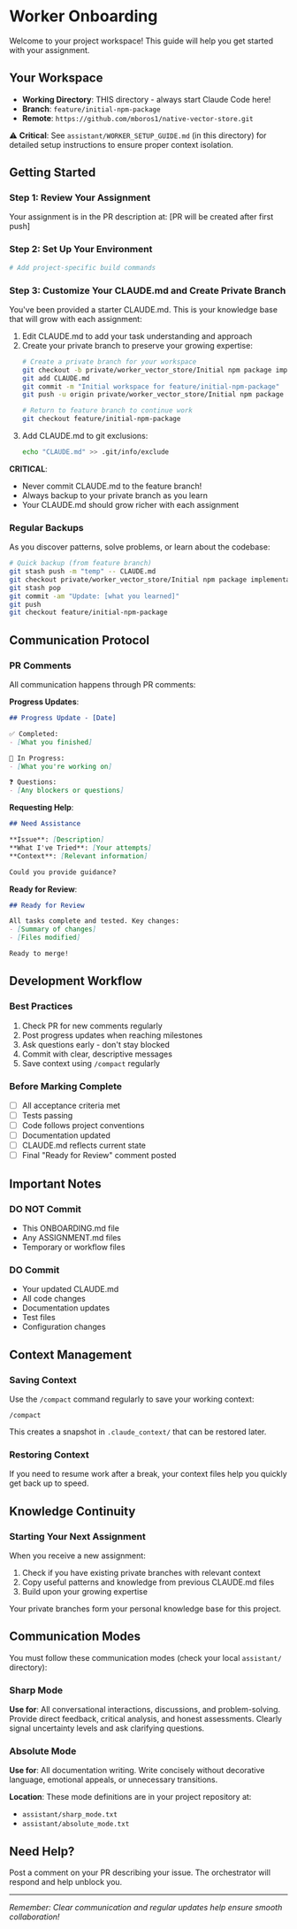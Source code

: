 # Worker Onboarding

Welcome to your project workspace! This guide will help you get started with your assignment.

## Your Workspace

- **Working Directory**: THIS directory - always start Claude Code here!
- **Branch**: `feature/initial-npm-package`
- **Remote**: `https://github.com/mboros1/native-vector-store.git`

⚠️ **Critical**: See `assistant/WORKER_SETUP_GUIDE.md` (in this directory) for detailed setup instructions to ensure proper context isolation.

## Getting Started

### Step 1: Review Your Assignment
Your assignment is in the PR description at: [PR will be created after first push]

### Step 2: Set Up Your Environment
```bash
# Add project-specific build commands
```
<!-- ORCHESTRATOR:APPEND:after_setup -->

### Step 3: Customize Your CLAUDE.md and Create Private Branch
You've been provided a starter CLAUDE.md. This is your knowledge base that will grow with each assignment:

1. Edit CLAUDE.md to add your task understanding and approach
2. Create your private branch to preserve your growing expertise:
   ```bash
   # Create a private branch for your workspace
   git checkout -b private/worker_vector_store/Initial npm package implementation
   git add CLAUDE.md
   git commit -m "Initial workspace for feature/initial-npm-package"
   git push -u origin private/worker_vector_store/Initial npm package implementation
   
   # Return to feature branch to continue work
   git checkout feature/initial-npm-package
   ```
3. Add CLAUDE.md to git exclusions:
   ```bash
   echo "CLAUDE.md" >> .git/info/exclude
   ```

**CRITICAL**: 
- Never commit CLAUDE.md to the feature branch!
- Always backup to your private branch as you learn
- Your CLAUDE.md should grow richer with each assignment

### Regular Backups
As you discover patterns, solve problems, or learn about the codebase:
```bash
# Quick backup (from feature branch)
git stash push -m "temp" -- CLAUDE.md
git checkout private/worker_vector_store/Initial npm package implementation
git stash pop
git commit -am "Update: [what you learned]"
git push
git checkout feature/initial-npm-package
```

<!-- ORCHESTRATOR:APPEND:before_communication_protocol -->
## Communication Protocol

### PR Comments
All communication happens through PR comments:

**Progress Updates**:
```markdown
## Progress Update - [Date]

✅ Completed:
- [What you finished]

🔧 In Progress:
- [What you're working on]

❓ Questions:
- [Any blockers or questions]
```

**Requesting Help**:
```markdown
## Need Assistance

**Issue**: [Description]
**What I've Tried**: [Your attempts]
**Context**: [Relevant information]

Could you provide guidance?
```

**Ready for Review**:
```markdown
## Ready for Review

All tasks complete and tested. Key changes:
- [Summary of changes]
- [Files modified]

Ready to merge!
```

## Development Workflow

### Best Practices
1. Check PR for new comments regularly
2. Post progress updates when reaching milestones
3. Ask questions early - don't stay blocked
4. Commit with clear, descriptive messages
5. Save context using `/compact` regularly
<!-- ORCHESTRATOR:APPEND:after_development_workflow -->

### Before Marking Complete
- [ ] All acceptance criteria met
- [ ] Tests passing
- [ ] Code follows project conventions
- [ ] Documentation updated
- [ ] CLAUDE.md reflects current state
- [ ] Final "Ready for Review" comment posted

## Important Notes

### DO NOT Commit
- This ONBOARDING.md file
- Any ASSIGNMENT.md files
- Temporary or workflow files

### DO Commit
- Your updated CLAUDE.md
- All code changes
- Documentation updates
- Test files
- Configuration changes

## Context Management

### Saving Context
Use the `/compact` command regularly to save your working context:
```
/compact
```

This creates a snapshot in `.claude_context/` that can be restored later.

### Restoring Context
If you need to resume work after a break, your context files help you quickly get back up to speed.

## Knowledge Continuity

### Starting Your Next Assignment
When you receive a new assignment:
1. Check if you have existing private branches with relevant context
2. Copy useful patterns and knowledge from previous CLAUDE.md files
3. Build upon your growing expertise

Your private branches form your personal knowledge base for this project.

## Communication Modes

You must follow these communication modes (check your local `assistant/` directory):

### Sharp Mode
**Use for**: All conversational interactions, discussions, and problem-solving. Provide direct feedback, critical analysis, and honest assessments. Clearly signal uncertainty levels and ask clarifying questions.

### Absolute Mode  
**Use for**: All documentation writing. Write concisely without decorative language, emotional appeals, or unnecessary transitions.

**Location**: These mode definitions are in your project repository at:
- `assistant/sharp_mode.txt`
- `assistant/absolute_mode.txt`

## Need Help?

Post a comment on your PR describing your issue. The orchestrator will respond and help unblock you.

---

*Remember: Clear communication and regular updates help ensure smooth collaboration!*